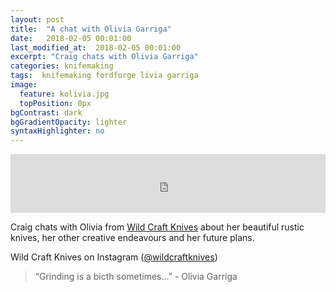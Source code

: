 ```yaml
---
layout: post
title:  "A chat with Olivia Garriga"
date:   2018-02-05 00:01:00
last_modified_at:  2018-02-05 00:01:00
excerpt: "Craig chats with Olivia Garriga"
categories: knifemaking
tags:  knifemaking fordforge livia garriga
image:
  feature: kolivia.jpg
  topPosition: 0px
bgContrast: dark
bgGradientOpacity: lighter
syntaxHighlighter: no
---
```



<iframe frameborder='0' height='94px' scrolling='no' seamless src='https://simplecast.com/e/110958?style=medium-light' width='100%'></iframe>

Craig chats with Olivia from <a href="http://www.wildcraftknives.com">Wild Craft Knives</a> about her beautiful rustic knives, her other creative endeavours and her future plans.

Wild Craft Knives on Instagram (<a href="https://www.instagram.com/wildcraftknives/">@wildcraftknives</a>)

 


<blockquote class="largeQuote">“Grinding is a bicth sometimes...” - Olivia Garriga</blockquote>




